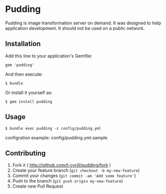 # Pudding

Pudding is image transformation server on demand.
It was designed to help application development. It should not be used on a public network.

## Installation

Add this line to your application's Gemfile:

    gem 'pudding'

And then execute:

    $ bundle

Or install it yourself as:

    $ gem install pudding

## Usage

```
$ bundle exec pudding -c config/pudding.yml
```

configration example: config/pudding.yml.sample

## Contributing

1. Fork it ( http://github.com/t-cyrill/pudding/fork )
2. Create your feature branch (`git checkout -b my-new-feature`)
3. Commit your changes (`git commit -am 'Add some feature'`)
4. Push to the branch (`git push origin my-new-feature`)
5. Create new Pull Request

